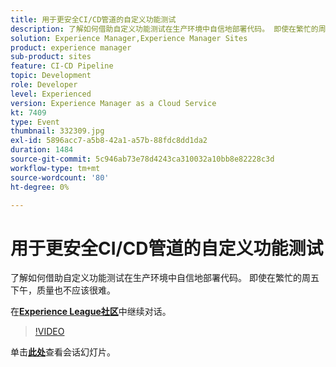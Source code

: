 ```yaml
---
title: 用于更安全CI/CD管道的自定义功能测试
description: 了解如何借助自定义功能测试在生产环境中自信地部署代码。 即使在繁忙的周五下午，质量也不应该很难。
solution: Experience Manager,Experience Manager Sites
product: experience manager
sub-product: sites
feature: CI-CD Pipeline
topic: Development
role: Developer
level: Experienced
version: Experience Manager as a Cloud Service
kt: 7409
type: Event
thumbnail: 332309.jpg
exl-id: 5896acc7-a5b8-42a1-a57b-88fdc8dd1da2
duration: 1484
source-git-commit: 5c946ab73e78d4243ca310032a10bb8e82228c3d
workflow-type: tm+mt
source-wordcount: '80'
ht-degree: 0%

---
```


# 用于更安全CI/CD管道的自定义功能测试

了解如何借助自定义功能测试在生产环境中自信地部署代码。 即使在繁忙的周五下午，质量也不应该很难。

在&#x200B;**[Experience League社区](https://adobe.ly/36Yd3v6)**&#x200B;中继续对话。

>[!VIDEO](https://video.tv.adobe.com/v/332309/?quality=12&learn=on&hidetitle=true)

单击&#x200B;**[此处](/help/adobe-developers-live/assets/custom-functional-tests-cicd.pdf)**&#x200B;查看会话幻灯片。
